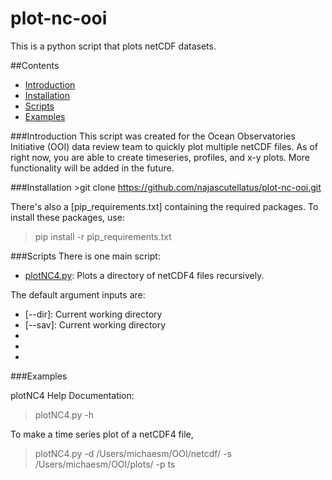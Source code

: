 # plot-nc-ooi
This is a python script that plots netCDF datasets. 

##Contents
- [Introduction](#introduction)
- [Installation](#installation)
- [Scripts](#scripts)
- [Examples](#examples)

###Introduction
This script was created for the Ocean Observatories Initiative (OOI) data review team to quickly plot multiple netCDF files. As of right now, you are able to create timeseries, profiles, and x-y plots. More functionality will be added in the future.


###Installation
    >git clone https://github.com/najascutellatus/plot-nc-ooi.git

There's also a [pip_requirements.txt] containing the required packages.  To install these packages, use:

> pip install -r pip_requirements.txt

###Scripts
There is one main script:
- [plotNC4.py](https://github.com/ooi-integration/uframe-webservices/blob/master/get_arrays.py): Plots a directory of netCDF4 files recursively.

The default argument inputs are:
- [--dir]: Current working directory
- [--sav]: Current working directory
- [--type]: ts (Timeseries plot)
- [--res]: 100 (100 dpi)
- [--linestyle]: '-ro' (Black line connected by red circles)

###Examples

plotNC4 Help Documentation:

> plotNC4.py -h

To make a time series plot of a netCDF4 file,

> plotNC4.py -d /Users/michaesm/OOI/netcdf/ -s /Users/michaesm/OOI/plots/ -p ts 
